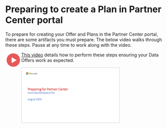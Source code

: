 # Preparing to create a Plan in Partner Center portal

 To prepare for creating your Offer and Plans in the Partner Center portal, there are some artifacts you must prepare. The below video walks through these steps. Pause at any time to work along with the video.

<a href="https://youtu.be/9hqM2IFNd7I"><img src="./images/Video.png" width="50" style="float:left;" target="_blank"></a>

[This video](https://youtu.be/9hqM2IFNd7I) details how to perform these steps ensuring your Data Offers work as expected.

<a href="https://youtu.be/9hqM2IFNd7I">![Slide Thubnail](./images/05.png)</a>





